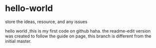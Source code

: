 # hello-world
store the ideas, resource, and any issues 

hello world ,this is my first code on github haha.
the readme-edit version was created to follow the guide on page, this branch is different from the initial master.
